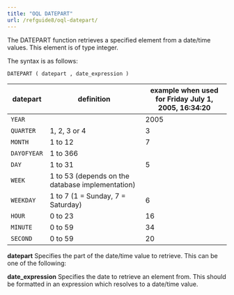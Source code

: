 ```yaml
---
title: "OQL DATEPART"
url: /refguide8/oql-datepart/
---
```


The DATEPART function retrieves a specified element from a date/time values. This element is of type integer.

The syntax is as follows:

```sql {linenos=false}
DATEPART ( datepart , date_expression )
```

| datepart | definition | example when used for Friday July 1, 2005, 16:34:20 |
| --- | --- | --- |
| `YEAR` |   | 2005 |
| `QUARTER` | 1, 2, 3 or 4 | 3 |
| `MONTH` | 1 to 12 | 7 |
| `DAYOFYEAR` | 1 to 366 |   |
| `DAY` | 1 to 31 | 5 |
| `WEEK` | 1 to 53 (depends on the database implementation) |   |
| `WEEKDAY` | 1 to 7 (1 = Sunday, 7 = Saturday) | 6 |
| `HOUR` | 0 to 23 | 16 |
| `MINUTE` | 0 to 59 | 34 |
| `SECOND` | 0 to 59 | 20 |

**datepart**
Specifies the part of the date/time value to retrieve. This can be one of the following:

**date_expression**
Specifies the date to retrieve an element from. This should be formatted in an expression which resolves to a date/time value.
